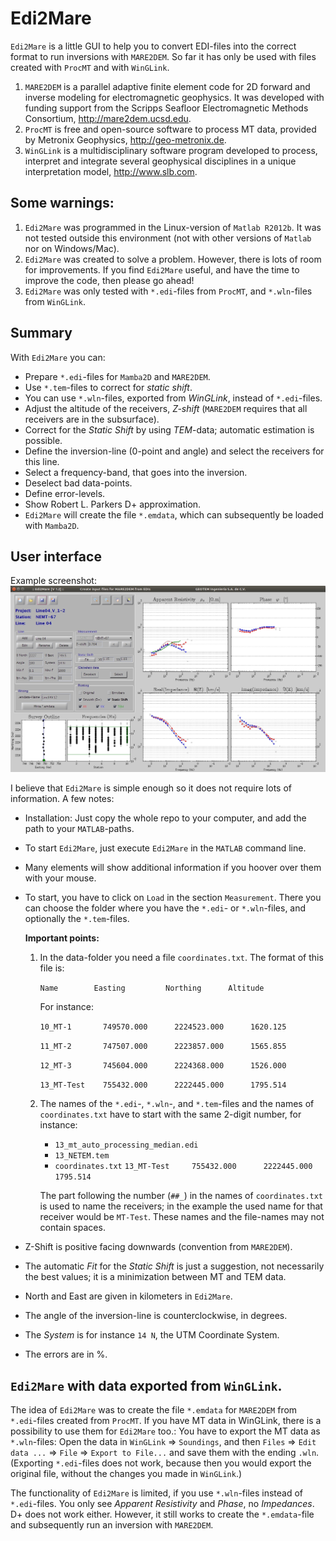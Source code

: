 # Edi2Mare

`Edi2Mare` is a little GUI to help you to convert EDI-files into the correct
format to run inversions with `MARE2DEM`. So far it has only be used with
files created with `ProcMT` and with `WinGLink`.

1. `MARE2DEM` is a parallel adaptive finite element code for 2D forward and
   inverse modeling for electromagnetic geophysics. It was developed with
   funding support from the Scripps Seafloor Electromagnetic Methods
   Consortium, <http://mare2dem.ucsd.edu>.
2. `ProcMT` is free and open-source software to process MT data, provided by
   Metronix Geophysics, <http://geo-metronix.de>.
3. `WinGLink` is a multidisciplinary software program developed to process,
   interpret and integrate several geophysical disciplines in a unique
   interpretation model, <http://www.slb.com>.


## Some warnings:

1. `Edi2Mare` was programmed in the Linux-version of `Matlab R2012b`. It was
   not tested outside this environment (not with other versions of `Matlab` nor
   on Windows/Mac).
2. `Edi2Mare` was created to solve a problem. However, there is lots of room
   for improvements. If you find `Edi2Mare` useful, and have the time to
   improve the code, then please go ahead!
3. `Edi2Mare` was only tested with `*.edi`-files from `ProcMT`, and
   `*.wln`-files from `WinGLink`.


## Summary

With `Edi2Mare` you can:

* Prepare `*.edi`-files for `Mamba2D` and `MARE2DEM`.
* Use `*.tem`-files to correct for *static shift*.
* You can use `*.wln`-files, exported from *WinGLink*, instead of `*.edi`-files.
* Adjust the altitude of the receivers, *Z-shift* (`MARE2DEM` requires that all
  receivers are in the subsurface).
* Correct for the *Static Shift* by using *TEM*-data; automatic estimation is
  possible.
* Define the inversion-line (0-point and angle) and select the receivers for
  this line.
* Select a frequency-band, that goes into the inversion.
* Deselect bad data-points.
* Define error-levels.
* Show Robert L. Parkers D+ approximation.
* `Edi2Mare` will create the file `*.emdata`, which can subsequently be loaded
  with `Mamba2D`.

## User interface

Example screenshot:
![Image of Yaktocat](Edi2Mare.jpg)

I believe that `Edi2Mare` is simple enough so it does not require lots of
information. A few notes:

* Installation: Just copy the whole repo to your computer, and add the path to
  your `MATLAB`-paths.
* To start `Edi2Mare`, just execute `Edi2Mare` in the `MATLAB` command line.
* Many elements will show additional information if you hoover over them with
  your mouse.
* To start, you have to click on `Load` in the section `Measurement`. There you
  can choose the folder where you have the `*.edi`- or `*.wln`-files, and
  optionally the `*.tem`-files.

  **Important points:**
  1. In the data-folder you need a file `coordinates.txt`. The format of this
     file is:

     `Name        Easting         Northing      Altitude`

     For instance:

     `10_MT-1       749570.000      2224523.000      1620.125`

     `11_MT-2       747507.000      2223857.000      1565.855`

     `12_MT-3       745604.000      2224368.000      1526.000`

     `13_MT-Test    755432.000      2222445.000      1795.514`

  2. The names of the `*.edi`-, `*.wln`-, and `*.tem`-files and the names of
     `coordinates.txt` have to start with the same 2-digit number, for instance:

     * `13_mt_auto_processing_median.edi`
     * `13_NETEM.tem`
     * `coordinates.txt`
       `13_MT-Test     755432.000      2222445.000    1795.514`

     The part following the number (`##_`) in the names of `coordinates.txt`
     is used to name the receivers; in the example the used name for that
     receiver would be `MT-Test`.
     These names and the file-names may not contain spaces.
* Z-Shift is positive facing downwards (convention from `MARE2DEM`).
* The automatic *Fit* for the *Static Shift* is just a suggestion, not
  necessarily the best values; it is a minimization between MT and TEM data.
* North and East are given in kilometers in `Edi2Mare`.
* The angle of the inversion-line is counterclockwise, in degrees.
* The *System* is for instance `14 N`, the UTM Coordinate System.
* The errors are in %.

## `Edi2Mare` with data exported from `WinGLink`.

The idea of `Edi2Mare` was to create the file `*.emdata` for `MARE2DEM` from
`*.edi`-files created from `ProcMT`. If you have MT data in WinGLink, there is
a possibility to use them for `Edi2Mare` too.: You have to export the MT data
as `*.wln`-files: Open the data in `WinGLink` => `Soundings`, and then `Files`
=> `Edit data ...` => `File` => `Export to File...` and save them with the
ending `.wln`.  (Exporting `*.edi`-files does not work, because then you would
export the original file, without the changes you made in `WinGLink`.)

The functionality of `Edi2Mare` is limited, if you use `*.wln`-files instead
of `*.edi`-files. You only see *Apparent Resistivity* and *Phase*, no
*Impedances*. D+ does not work either. However, it still works to create
the `*.emdata`-file and subsequently run an inversion with `MARE2DEM`.

